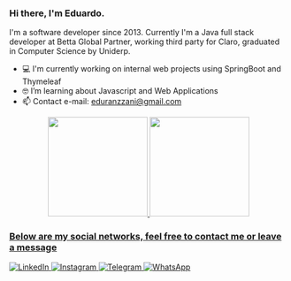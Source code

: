 ### Hi there, I'm Eduardo.

I'm a software developer since 2013. Currently I'm a Java full stack developer at Betta Global Partner, working third party for Claro, graduated in Computer Science by Uniderp.

- 💻 I'm currently working on internal web projects using SpringBoot and Thymeleaf
- 🤓 I’m learning about Javascript and Web Applications
- 📫 Contact e-mail: eduranzzani@gmail.com

<div align="center">
  <a href="https://github.com/EduardoRanzzani">
  <img height="180em" src="https://github-readme-stats.vercel.app/api?username=EduardoRanzzani&show_icons=true&theme=dark&include_all_commits=true&count_private=true"/>
  <img height="180em" src="https://github-readme-stats.vercel.app/api/top-langs/?username=EduardoRanzzani&layout=compact&langs_count=7&theme=dark"/>
</div>

### Below are my social networks, feel free to contact me or leave a message

<a href="https://www.linkedin.com/in/eduardoranzzani" target="_blank">
  <img alt="LinkedIn" src="https://img.shields.io/badge/linkedin-%230077B5.svg?style=for-the-badge&logo=linkedin&logoColor=white"/>
</a>  
<a href="https://www.instagram.com/eduhranzzani/?hl=pt-br/" target="_blank">
  <img alt="Instagram" src="https://img.shields.io/badge/Instagram-%23E4405F.svg?style=for-the-badge&logo=Instagram&logoColor=white"/>
</a>
<a href="https://t.me/EduhRanzzani" target="_blank">
  <img alt="Telegram" src="https://img.shields.io/badge/Telegram-2CA5E0?style=for-the-badge&logo=telegram&logoColor=white" />
</a>
<a href="https://api.whatsapp.com/send?phone=556792466935">
  <img alt="WhatsApp" src="https://img.shields.io/badge/WhatsApp-25D366?style=for-the-badge&logo=whatsapp&logoColor=white"/>
</a>

<!-- ### Git usage status:
[![Eduardo's github stats](https://github-readme-stats.vercel.app/api?username=eduardoranzzani&theme=dark&show_icons=true&count_private=true)](https://github.com/eduardoranzzani) -->

